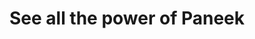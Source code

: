 ---
title: See all the power of Paneek
type: Examples
image: /img/products-jumbotron.jpg
description: >-
  Enjoy our example tours and know what you can do with us.
examples:
  elements:
    - image: /img/examples/lokanta_me_encanta.jpg
      text: LOKANTA ME ENCANTA
      link: https://www.paneek.net/#/tour/view/4511
    - image: https://s3-us-west-2.amazonaws.com/saulbpano/panoramas/6187/30496/panoThumb.jpg
      text: Patagonia Run 2018
      link: https://www.paneek.net/#/tour/view/4305
    - image: /img/examples/marina_copan.jpg
      text: Marina Copán, Conventions Center
      link: https://www.paneek.net/#/tour/view/4080 
    - image: https://d23u3ye4jogzr9.cloudfront.net/medialibrary/5491/image/uid-153036429336068.jpg
      text: ANTEPROYECTO FIBRART Puerta Maya
      link: https://www.paneek.net/#/tour/view/3979
    - image: https://s3-us-west-2.amazonaws.com/saulbpano/panoramas/3066/25444/panoThumb.jpg
      text: -MUNACUA-
      link: https://www.paneek.net/#/tour/view/3754
    - image: http://footage.framepool.com/shotimg/qf/414544844-arco-rampante-notre-dame-de-chartres-gotico-tardo-medioevo.jpg
      text: Cattedrali gotiche in Francia
      link: https://www.paneek.net/#/tour/view/3651
    - image: https://s3-us-west-2.amazonaws.com/saulbpano/panoramas/5061/21085/1/0/0.jpg
      text: Recorrido aéreo de Acapulco en 360º
      link: https://www.paneek.net/#/tour/view/3219
    - image: https://d23u3ye4jogzr9.cloudfront.net/medialibrary/4873/image/uid-152470117575319.jpg
      text: Museo de Arte Thiasos
      link: https://www.paneek.net/#/tour/view/3124
    - image: https://s3-us-west-2.amazonaws.com/saulbpano/panoramas/4912/20115/1/0/0.jpg
      text: Tour El Gran Hotel
      link: https://www.paneek.net/#/tour/view/3104
    - image: https://d23u3ye4jogzr9.cloudfront.net/medialibrary/3366/image/uid-152286234878690.jpg
      text: Jardín Botánico Cosmovitral
      link: https://www.paneek.net/#/tour/view/2785
    - image: /img/examples/crosby_boat.jpeg
      text: Crosby Boat station
      link: https://www.paneek.net/#/tour/view/2754
    - image: https://d23u3ye4jogzr9.cloudfront.net/medialibrary/882/image/uid-152213018658334.jpg
      text: NewYork Barbershop & SPA
      link: https://www.paneek.net/#/tour/view/2709
    - image: http://www.congreso-hidalgo.gob.mx/images/LOGO-ABAJO--150-X-150.png
      text: Recorrido Virtual del Congreso del Estado de Hidalgo.
      link: https://www.paneek.net/#/tour/view/2316
    - image: https://s3-us-west-2.amazonaws.com/saulbpano/panoramas/3831/13802/1/0/0.jpg
      text: BASILICA ROMANICA DI S.AMBROGIO - MILANO
      link: https://www.paneek.net/#/tour/view/2259
    - image: http://wamb.es/wp-content/uploads/2018/02/THM_Mölnlycke-180108_exterior-view_paneek.jpg
      text: BonTop Mölnlycke
      link: https://www.paneek.net/#/tour/view/2242
    - image: https://d23u3ye4jogzr9.cloudfront.net/medialibrary/8/image/uid-151813052302337.jpg
      text: Panorama from Ridge in Mars' Gale Crater
      link: https://www.paneek.net/#/tour/view/2092
    - image: https://s3-us-west-2.amazonaws.com/saulbpano/medialibrary/3406/image/uid-151664015329515.jpg
      text: 1849 Rioja Street Danville, CA
      link: https://www.paneek.net/#/tour/view/1996
    - image: https://d23u3ye4jogzr9.cloudfront.net/medialibrary/3366/image/uid-151898121736335.jpg
      text: MUSEO NACIONAL DE ANTROPOLOGÍA
      link: https://www.paneek.net/#/tour/view/1977
    - image: http://revistaelconocedor.com/wp-content/uploads/2015/11/zapatistachiefsdec1914csola.jpg
      text: Comida en la revolución mexicana
      link: https://www.paneek.net/#/tour/view/1158
    - image: http://www.gradnja.rs/wp-content/uploads/2016/12/gentlman-golf-novi-sad-04.jpg
      text: Gentlemen concept bar & restaurant
      link: https://www.paneek.net/#/tour/view/1158
---